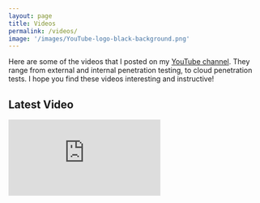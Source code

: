 ```yaml
---
layout: page
title: Videos 
permalink: /videos/
image: '/images/YouTube-logo-black-background.png'
---
```


Here are some of the videos that I posted on my <a href="https://www.youtube.com/channel/UCSumP9z5Rzquqih-jpusTOQ">YouTube channel</a>. They range from external and internal penetration testing, to cloud penetration tests. I hope you find these videos interesting and instructive! 

## Latest Video
<iframe src="https://www.youtube.com/embed/bnSUBy9YrOc" frameborder="0" allowfullscreen></iframe>
